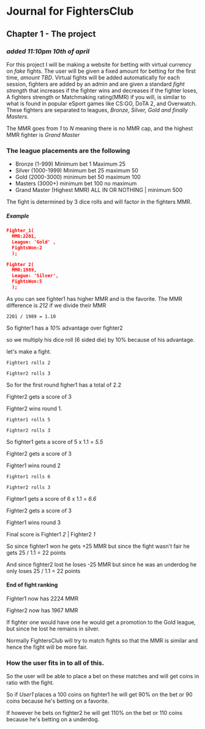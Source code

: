 # Journal for FightersClub
## Chapter 1 - The project
### *added 11:10pm 10th of april*
For this project I will be making a website for betting with virtual currency on *fake* fights.
The user will be given a fixed amount for betting for the first time, *amount TBD*. Virtual fights will be added automatically for each session, fighters are added by an admin and are given a standard *fight strength* that increases if the fighter wins and decreases if the fighter loses, A fighters strength or Matchmaking rating(MMR) if you will, is similar to what is found in popular eSport games like CS:GO, DoTA 2, and Overwatch.
These fighters are separated to leagues, *Bronze, Silver, Gold and finally Masters*.

The MMR goes from *1* to *N* meaning there is no MMR cap, and the highest MMR fighter is *Grand Master*
### The league placements are the following
* Bronze (1-999) Minimum bet 1 Maximum 25
* Silver (1000-1999) Minimum bet 25 maximum 50
* Gold (2000-3000) minimum bet 50 maximum 100
* Masters (3000+) minimum bet 100 no maximum
* Grand Master (Highest MMR) ALL IN OR NOTHING | minimum 500

The fight is determined by 3 dice rolls and will factor in the fighters MMR.
##### Example
```json
Fighter_1(
  MMR:2201,
  League: 'Gold' ,
  FightsWon:2
  );

Fighter 2(
  MMR:1989,
  League: 'Silver',
  FightsWon:5
  );
```
As you can see fighter1 has higher MMR and is the favorite.
The MMR difference is *212*
if we divide their MMR
```
2201 / 1989 = 1.10
```
So fighter1 has a *10%* advantage over fighter2

so we multiply his dice roll (6 sided die) by 10% because of his advantage.

let's make a fight.
```
Fighter1 rolls 2
```
```
Fighter2 rolls 3
```
So for the first round figher1 has a total of 2.2

Fighter2 gets a score of 3

Fighter2 wins round 1.

```
Fighter1 rolls 5
```
```
Fighter2 rolls 3
```
So fighter1 gets a score of 5 x 1.1 = *5.5*

Fighter2 gets a score of 3

Fighter1 wins round 2

```
Fighter1 rolls 6
```
```
Fighter2 rolls 3
```
Fighter1 gets a score of 6 x 1.1 = *6.6*

Fighter2 gets a score of 3

Fighter1 wins round 3

Final score is Fighter1 *2* | Fighter2 *1*

So since fighter1 won he gets +25 MMR but since the fight wasn't fair he gets 25 / 1.1 = 22 points

And since fighter2 lost he loses -25 MMR but since he was an underdog he only loses 25 / 1.1 = 22 points

#### End of fight ranking

Fighter1 now has 2224 MMR

Fighter2 now has 1967 MMR

If fighter one would have one he would get a promotion to the Gold league, but since he lost he remains in silver.

Normally FightersClub will try to match fights so that the MMR is similar and hence the fight will be more fair.

### How the user fits in to all of this.

So the user will be able to place a bet on these matches and will get coins in ratio with the fight.

So if *User1* places a 100 coins on fighter1 he will get 90% on the bet or 90 coins because he's betting on a favorite.

If however he bets on fighter2  he will get 110% on the bet or 110 coins because he's betting on a underdog.
